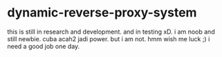 # dynamic-reverse-proxy-system

this is still in research and development. and in testing xD.
i am noob and still newbie. cuba acah2 jadi power. but i am not. hmm
wish me luck ;)
i need a good job one day.
